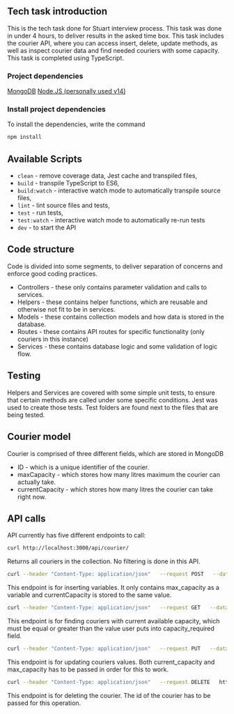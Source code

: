 
## Tech task introduction

This is the tech task done for Stuart interview process.
This task was done in under 4 hours, to deliver results in the asked time box.
This task includes the courier API, where you can access insert, delete, update methods, as well as inspect courier data and find needed couriers with some capacity.
This task is completed using TypeScript.

### Project dependencies
[MongoDB](https://www.mongodb.com/download-center)
[Node.JS (personally used v14)](https://nodejs.org/en/)

### Install project dependencies

To install the dependencies, write the command

```sh
npm install
```

## Available Scripts

+ `clean` - remove coverage data, Jest cache and transpiled files,
+ `build` - transpile TypeScript to ES6,
+ `build:watch` - interactive watch mode to automatically transpile source files,
+ `lint` - lint source files and tests,
+ `test` - run tests,
+ `test:watch` - interactive watch mode to automatically re-run tests
+ `dev` - to start the API

## Code structure
Code is divided into some segments, to deliver separation of concerns and enforce good coding practices.
- Controllers - these only contains parameter validation and calls to services.
- Helpers - these contains helper functions, which are reusable and otherwise not fit to be in services.
- Models - these contains collection models and how data is stored in the database.
- Routes - these contains API routes for specific functionality (only couriers in this instance)
- Services - these contains database logic and some validation of logic flow.

## Testing
Helpers and Services are covered with some simple unit tests, to ensure that certain methods are called under some specific conditions. Jest was used to create those tests. Test folders are found next to the files that are being tested.

## Courier model
Courier is comprised of three different fields, which are stored in MongoDB
- ID - which is a unique identifier of the courier.
- maxCapacity - which stores how many litres maximum the courier can actually take.
- currentCapacity - which stores how many litres the courier can take right now.

## API calls
API currently has five different endpoints to call:
```sh
curl http://localhost:3000/api/courier/
```
Returns all couriers in the collection. No filtering is done in this API.

```sh
curl --header "Content-Type: application/json"   --request POST   --data '{"max_capacity":45}'   http://localhost:3000/api/courier
```
This endpoint is for inserting variables. It only contains max_capacity as a variable and currentCapacity is stored to the same value.

```sh
curl --header "Content-Type: application/json"   --request GET   --data '{"capacity_required":16}'   http://localhost:3000/api/courier/lookup
```
This endpoint is for finding couriers with current available capacity, which must be equal or greater than the value user puts into capacity_required field.

```sh
curl --header "Content-Type: application/json"   --request PUT   --data '{"current_capacity":20, "max_capacity":45}'   http://localhost:3000/api/courier/5ec75f118d5e350e44cd67d1
```
This endpoint is for updating couriers values. Both current_capacity and max_capacity has to be passed in order for this to work.

```sh
curl --header "Content-Type: application/json"   --request DELETE   http://localhost:3000/api/courier/5ec75f118d5e350e44cd67d1
```

This endpoint is for deleting the courier. The id of the courier has to be passed for this operation.
